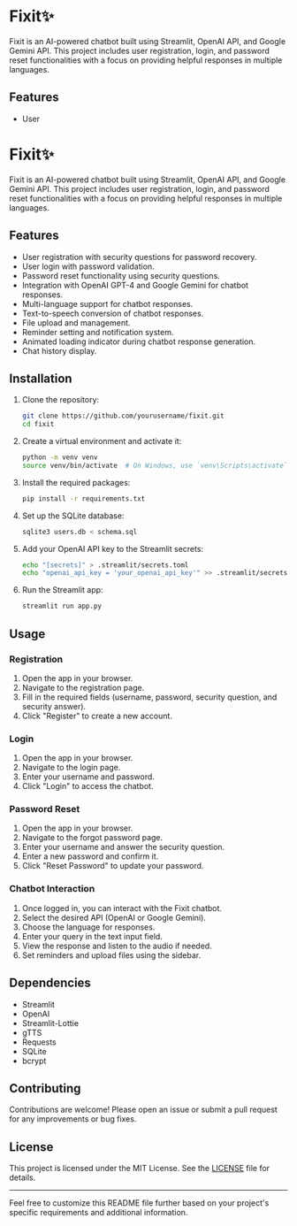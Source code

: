 # Fixit✨

Fixit is an AI-powered chatbot built using Streamlit, OpenAI API, and Google Gemini API. This project includes user registration, login, and password reset functionalities with a focus on providing helpful responses in multiple languages.

## Features

- User

# Fixit✨

Fixit is an AI-powered chatbot built using Streamlit, OpenAI API, and Google Gemini API. This project includes user registration, login, and password reset functionalities with a focus on providing helpful responses in multiple languages.

## Features

- User registration with security questions for password recovery.
- User login with password validation.
- Password reset functionality using security questions.
- Integration with OpenAI GPT-4 and Google Gemini for chatbot responses.
- Multi-language support for chatbot responses.
- Text-to-speech conversion of chatbot responses.
- File upload and management.
- Reminder setting and notification system.
- Animated loading indicator during chatbot response generation.
- Chat history display.

## Installation

1. Clone the repository:
    ```sh
    git clone https://github.com/yourusername/fixit.git
    cd fixit
    ```

2. Create a virtual environment and activate it:
    ```sh
    python -m venv venv
    source venv/bin/activate  # On Windows, use `venv\Scripts\activate`
    ```

3. Install the required packages:
    ```sh
    pip install -r requirements.txt
    ```

4. Set up the SQLite database:
    ```sh
    sqlite3 users.db < schema.sql
    ```

5. Add your OpenAI API key to the Streamlit secrets:
    ```sh
    echo "[secrets]" > .streamlit/secrets.toml
    echo "openai_api_key = 'your_openai_api_key'" >> .streamlit/secrets.toml
    ```

6. Run the Streamlit app:
    ```sh
    streamlit run app.py
    ```

## Usage

### Registration

1. Open the app in your browser.
2. Navigate to the registration page.
3. Fill in the required fields (username, password, security question, and security answer).
4. Click "Register" to create a new account.

### Login

1. Open the app in your browser.
2. Navigate to the login page.
3. Enter your username and password.
4. Click "Login" to access the chatbot.

### Password Reset

1. Open the app in your browser.
2. Navigate to the forgot password page.
3. Enter your username and answer the security question.
4. Enter a new password and confirm it.
5. Click "Reset Password" to update your password.

### Chatbot Interaction

1. Once logged in, you can interact with the Fixit chatbot.
2. Select the desired API (OpenAI or Google Gemini).
3. Choose the language for responses.
4. Enter your query in the text input field.
5. View the response and listen to the audio if needed.
6. Set reminders and upload files using the sidebar.

## Dependencies

- Streamlit
- OpenAI
- Streamlit-Lottie
- gTTS
- Requests
- SQLite
- bcrypt

## Contributing

Contributions are welcome! Please open an issue or submit a pull request for any improvements or bug fixes.

## License

This project is licensed under the MIT License. See the [LICENSE](LICENSE) file for details.

---

Feel free to customize this README file further based on your project's specific requirements and additional information.
